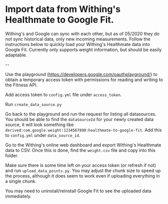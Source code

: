 # Import data from Withing's Healthmate to Google Fit.

Withing's and Google can sync with each other, but as of 05/2020 they do not sync historical data, only new incoming measurements. Follow the instructions below to quickly load your Withing's Healthmate data into Google Fit. Currently only supports weight information, but should be easily adaptable.

--

Use the playground (https://developers.google.com/oauthplayground/) to obtain a temporary access token with permissions for reading and writing to the Fitness API.

Add access token to `config.yml` file under `access_token`.

Run `create_data_source.py`

Go back to the playground and run the request for listing all datasources. You should be able to find the `dataSourceId` for your newly created data source, it will look something like `derived:com.google.weight:1234567890:healthmate-to-google-fit`. Add this to `config.yml` under `data_source_id`.

Go to the Withing's online web dashboard and export Withing's Healthmate data to CSV. Once this is done, find the `weight.csv` file and copy into this folder.

Make sure there is some time left on your access token (or refresh if not) and run `upload_data_points.py`. You may adjust the chunk size to speed up the process, although it does seem to work even if uploading everything in a single chunk.

You may need to uninstall/reinstall Google Fit to see the uploaded data immediately.
